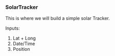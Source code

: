 ### SolarTracker

This is where we will build a simple solar Tracker. 

Inputs: 

1. Lat + Long
2. Date/Time
3. Position
